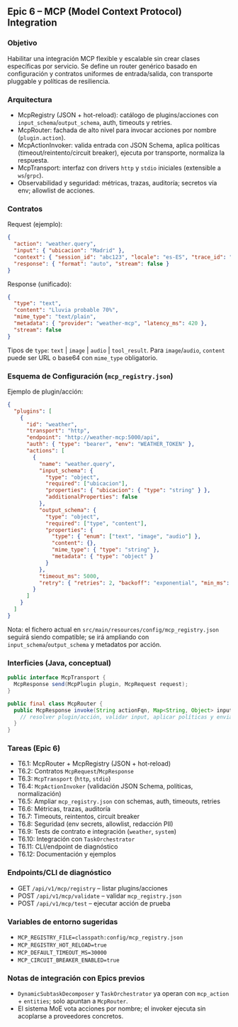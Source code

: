## Epic 6 – MCP (Model Context Protocol) Integration

### Objetivo
Habilitar una integración MCP flexible y escalable sin crear clases específicas por servicio. Se define un router genérico basado en configuración y contratos uniformes de entrada/salida, con transporte pluggable y políticas de resiliencia.

### Arquitectura
- McpRegistry (JSON + hot-reload): catálogo de plugins/acciones con `input_schema`/`output_schema`, auth, timeouts y retries.
- McpRouter: fachada de alto nivel para invocar acciones por nombre (`plugin.action`).
- McpActionInvoker: valida entrada con JSON Schema, aplica políticas (timeout/reintento/circuit breaker), ejecuta por transporte, normaliza la respuesta.
- McpTransport: interfaz con drivers `http` y `stdio` iniciales (extensible a `ws`/`grpc`).
- Observabilidad y seguridad: métricas, trazas, auditoría; secretos vía env; allowlist de acciones.

### Contratos
Request (ejemplo):
```json
{
  "action": "weather.query",
  "input": { "ubicacion": "Madrid" },
  "context": { "session_id": "abc123", "locale": "es-ES", "trace_id": "..." },
  "response": { "format": "auto", "stream": false }
}
```

Response (unificado):
```json
{
  "type": "text",
  "content": "Lluvia probable 70%",
  "mime_type": "text/plain",
  "metadata": { "provider": "weather-mcp", "latency_ms": 420 },
  "stream": false
}
```

Tipos de `type`: `text` | `image` | `audio` | `tool_result`. Para `image`/`audio`, `content` puede ser URL o base64 con `mime_type` obligatorio.

### Esquema de Configuración (`mcp_registry.json`)
Ejemplo de plugin/acción:
```json
{
  "plugins": [
    {
      "id": "weather",
      "transport": "http",
      "endpoint": "http://weather-mcp:5000/api",
      "auth": { "type": "bearer", "env": "WEATHER_TOKEN" },
      "actions": [
        {
          "name": "weather.query",
          "input_schema": {
            "type": "object",
            "required": ["ubicacion"],
            "properties": { "ubicacion": { "type": "string" } },
            "additionalProperties": false
          },
          "output_schema": {
            "type": "object",
            "required": ["type", "content"],
            "properties": {
              "type": { "enum": ["text", "image", "audio"] },
              "content": {},
              "mime_type": { "type": "string" },
              "metadata": { "type": "object" }
            }
          },
          "timeout_ms": 5000,
          "retry": { "retries": 2, "backoff": "exponential", "min_ms": 200, "max_ms": 2000 }
        }
      ]
    }
  ]
}
```

Nota: el fichero actual en `src/main/resources/config/mcp_registry.json` seguirá siendo compatible; se irá ampliando con `input_schema`/`output_schema` y metadatos por acción.

### Interficies (Java, conceptual)
```java
public interface McpTransport {
  McpResponse send(McpPlugin plugin, McpRequest request);
}

public final class McpRouter {
  public McpResponse invoke(String actionFqn, Map<String, Object> input, McpContext ctx) {
    // resolver plugin/acción, validar input, aplicar políticas y enviar por transporte
  }
}
```

### Tareas (Epic 6)
- T6.1: McpRouter + McpRegistry (JSON + hot-reload)
- T6.2: Contratos `McpRequest`/`McpResponse`
- T6.3: `McpTransport` (`http`, `stdio`)
- T6.4: `McpActionInvoker` (validación JSON Schema, políticas, normalización)
- T6.5: Ampliar `mcp_registry.json` con schemas, auth, timeouts, retries
- T6.6: Métricas, trazas, auditoría
- T6.7: Timeouts, reintentos, circuit breaker
- T6.8: Seguridad (env secrets, allowlist, redacción PII)
- T6.9: Tests de contrato e integración (`weather`, `system`)
- T6.10: Integración con `TaskOrchestrator`
- T6.11: CLI/endpoint de diagnóstico
- T6.12: Documentación y ejemplos

### Endpoints/CLI de diagnóstico
- GET `/api/v1/mcp/registry` – listar plugins/acciones
- POST `/api/v1/mcp/validate` – validar `mcp_registry.json`
- POST `/api/v1/mcp/test` – ejecutar acción de prueba

### Variables de entorno sugeridas
- `MCP_REGISTRY_FILE=classpath:config/mcp_registry.json`
- `MCP_REGISTRY_HOT_RELOAD=true`
- `MCP_DEFAULT_TIMEOUT_MS=30000`
- `MCP_CIRCUIT_BREAKER_ENABLED=true`

### Notas de integración con Epics previos
- `DynamicSubtaskDecomposer` y `TaskOrchestrator` ya operan con `mcp_action` + `entities`; solo apuntan a `McpRouter`.
- El sistema MoE vota acciones por nombre; el invoker ejecuta sin acoplarse a proveedores concretos.



